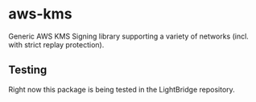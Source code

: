 # aws-kms
Generic AWS KMS Signing library supporting a variety of networks (incl. with strict replay protection).

## Testing
Right now this package is being tested in the LightBridge repository. 